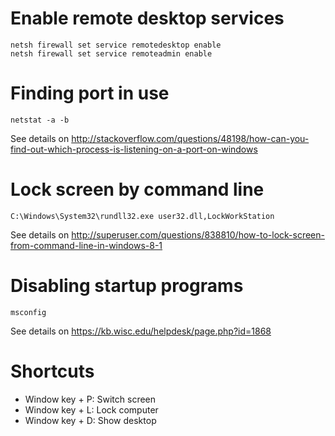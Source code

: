 # Enable remote desktop services

    netsh firewall set service remotedesktop enable
    netsh firewall set service remoteadmin enable

# Finding port in use

    netstat -a -b

See details on <http://stackoverflow.com/questions/48198/how-can-you-find-out-which-process-is-listening-on-a-port-on-windows> 

# Lock screen by command line

    C:\Windows\System32\rundll32.exe user32.dll,LockWorkStation

See details on <http://superuser.com/questions/838810/how-to-lock-screen-from-command-line-in-windows-8-1>

# Disabling startup programs

    msconfig

See details on <https://kb.wisc.edu/helpdesk/page.php?id=1868>

# Shortcuts

* Window key + P: Switch screen
* Window key + L: Lock computer
* Window key + D: Show desktop
